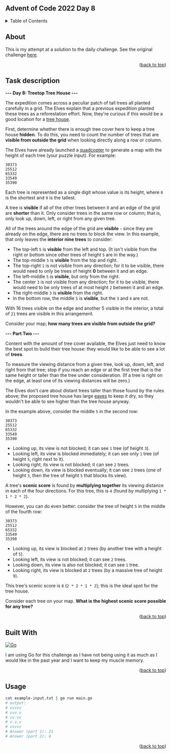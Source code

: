 <a name="readme-top"></a>

<!-- TITLE -->
## Advent of Code 2022 Day 8

<!-- TABLE OF CONTENTS -->
<details>
  <summary>Table of Contents</summary>
  <ul>
    <li><a href="#about">About</a></li>
    <li><a href="#task-description">Task description</a></li>
    <li><a href="#built-with">Built With</a></li>
    <li><a href="#usage">Usage</a></li>
  </ul>
</details>

<!-- ABOUT -->
## About

This is my attempt at a solution to the daily challenge. See the original challenge [here][Challenge-url].

<p align="right">(<a href="#readme-top">back to top</a>)</p>

<!-- TASK DESCRIPTION -->
## Task description

**--- Day 8: Treetop Tree House ---**

The expedition comes across a peculiar patch of tall trees all planted carefully in a grid. The Elves explain that a previous expedition planted these trees as a reforestation effort. Now, they're curious if this would be a good location for a [tree house][descLink1].

First, determine whether there is enough tree cover here to keep a tree house **hidden**. To do this, you need to count the number of trees that are **visible from outside the grid** when looking directly along a row or column.

The Elves have already launched a [quadcopter][descLink2] to generate a map with the height of each tree (your puzzle input). For example:

```
30373
25512
65332
33549
35390
```

Each tree is represented as a single digit whose value is its height, where `0` is the shortest and `9` is the tallest.

A tree is **visible** if all of the other trees between it and an edge of the grid are **shorter** than it. Only consider trees in the same row or column; that is, only look up, down, left, or right from any given tree.

All of the trees around the edge of the grid are **visible** - since they are already on the edge, there are no trees to block the view. In this example, that only leaves the **interior nine trees** to consider:

* The top-left `5` is **visible** from the left and top. (It isn't visible from the right or bottom since other trees of height `5` are in the way.)
* The top-middle `5` is **visible** from the top and right.
* The top-right `1` is not visible from any direction; for it to be visible, there would need to only be trees of height **0** between it and an edge.
* The left-middle `5` is **visible**, but only from the right.
* The center `3` is not visible from any direction; for it to be visible, there would need to be only trees of at most height `2` between it and an edge.
* The right-middle `3` is **visible** from the right.
* In the bottom row, the middle `5` is **visible**, but the `3` and `4` are not.

With 16 trees visible on the edge and another 5 visible in the interior, a total of `21` trees are visible in this arrangement.

Consider your map; **how many trees are visible from outside the grid?**

**--- Part Two ---**

Content with the amount of tree cover available, the Elves just need to know the best spot to build their tree house: they would like to be able to see a lot of **trees**.

To measure the viewing distance from a given tree, look up, down, left, and right from that tree; stop if you reach an edge or at the first tree that is the same height or taller than the tree under consideration. (If a tree is right on the edge, at least one of its viewing distances will be zero.)

The Elves don't care about distant trees taller than those found by the rules above; the proposed tree house has large [eaves][descLink3] to keep it dry, so they wouldn't be able to see higher than the tree house anyway.

In the example above, consider the middle `5` in the second row:

```
30373
25512
65332
33549
35390
```

* Looking up, its view is not blocked; it can see `1` tree (of height `3`).
* Looking left, its view is blocked immediately; it can see only `1` tree (of height `5`, right next to it).
* Looking right, its view is not blocked; it can see `2` trees.
* Looking down, its view is blocked eventually; it can see `2` trees (one of height `3`, then the tree of height `5` that blocks its view).

A tree's **scenic score** is found by **multiplying together** its viewing distance in each of the four directions. For this tree, this is `4` (found by multiplying `1 * 1 * 2 * 2`).

However, you can do even better: consider the tree of height `5` in the middle of the fourth row:

```
30373
25512
65332
33549
35390
```

* Looking up, its view is blocked at `2` trees (by another tree with a height of `5`).
* Looking left, its view is not blocked; it can see `2` trees.
* Looking down, its view is also not blocked; it can see `1` tree.
* Looking right, its view is blocked at `2` trees (by a massive tree of height `9`).

This tree's scenic score is `8` (`2 * 2 * 1 * 2`); this is the ideal spot for the tree house.

Consider each tree on your map. **What is the highest scenic score possible for any tree?**

<p align="right">(<a href="#readme-top">back to top</a>)</p>

<!-- BUILT WITH -->
## Built With

[![Go][Go-shield]][Go-url]

I am using Go for this challenge as I have not being using it as much as I would like in the past year and I want to 
keep my muscle memory.

<p align="right">(<a href="#readme-top">back to top</a>)</p>

<!-- USAGE -->
## Usage

```bash
cat example-input.txt | go run main.go
# output:
# vvvvv
# vvv.v
# vv.vv
# v.v.v
# vvvvv
# Answer (part 1): 21
# Answer (part 2): 8

```

<p align="right">(<a href="#readme-top">back to top</a>)</p>

<!-- MARKDOWN LINKS & IMAGES -->
[Challenge-url]: https://adventofcode.com/2022/day/8
[descLink1]: https://en.wikipedia.org/wiki/Tree_house
[descLink2]: https://en.wikipedia.org/wiki/Quadcopter
[descLink3]: https://en.wikipedia.org/wiki/Eaves
[Go-shield]: https://img.shields.io/badge/go-%2300ADD8.svg?style=for-the-badge&logo=go&logoColor=white
[Go-url]: https://go.dev/